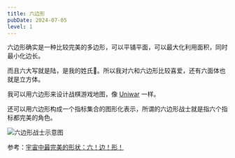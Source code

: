 ```yaml
---
title: 六边形
pubDate: 2024-07-05
level: 1
---
```


六边形确实是一种比较完美的多边形，可以平铺平面，可以最大化利用面积，同时最小化边长。

而且六大写就是陆，是我的姓氏🤣。所以我对六和六边形比较喜爱，还有六面体也就是立方体。

我可以用六边形来设计战棋游戏地图，像 [Uniwar] 一样。

还可以用六边形构成一个指标集合的图形化表示，所谓的六边形战士就是指六个指标都完美的角色。

![六边形战士示意图](/images/hexagon-property.jpg)

参考：[宇宙中最完美的形状：六！边！形！](https://www.bilibili.com/video/BV1qy411z7xu/)

[Uniwar]: https://www.uniwar.com/
